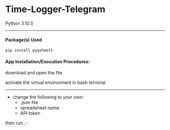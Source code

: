 # Time-Logger-Telegram 
Python 3.10.5
- - - - 

#### Package(s) Used ####

    pip install pygsheets
    
#### App Installation/Execution Procedures:

download and open the file

activate the virtual environment in bash terminal
- - - - 
* change the following to your own:
    * .json file
    * spreadsheet name
    * API token 
   
then run..⋅⋅
